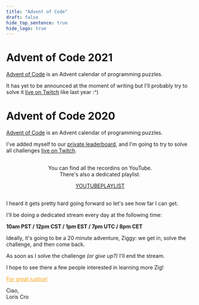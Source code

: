 ```yaml
---
title: "Advent of Code"
draft: false
hide_top_sentence: true
hide_logo: true
---
```

<link rel="stylesheet" type="text/css" href="./style.css">

# Advent of Code 2021
[Advent of Code](https://adventofcode.com/) is an Advent calendar of programming puzzles. 

It has yet to be announced at the moment of writing but I'll probably try to solve it [live on Twitch](https://twitch.tv/kristoff_it) like last year :^)

# Advent of Code 2020
[Advent of Code](https://adventofcode.com/) is an Advent calendar of programming puzzles.

I've added myself to our [private leaderboard](https://old.reddit.com/r/Zig/comments/jzdnyj/advent_of_code_2020_ziguana_leaderboard/), and I'm going to try to solve all challenges [live on Twitch](https://twitch.tv/kristoff_it). 

<div style="display:flex;flex-direction:column;border: 2px solid white; padding: 1em; align-self:center; text-align: center;">
    You can find all the recordins on YouTube. <br>
    There's also a dedicated playlist.

<div style="display:flex;justify-content:space-around;align-self: center;flex-wrap:wrap;margin-top:1em;">
<a id="youtube" class="button" target="_blank" href="https://www.youtube.com/channel/UC2EQzAewrC10KCDFSS4j-zA">YOUTUBE</a>
<a id="youtube" class="button" target="_blank" href="https://www.youtube.com/watch?v=IcJnvRE1nDc&list=PL5AY2Vv6EsfQ35qeY1M-kkQXMjbJ1wqbJ">PLAYLIST</a>
    
</div>


</div>

I heard it gets pretty hard going forward so let's see how far I can get.

I'll be doing a dedicated stream every day at the following time:

<p style="align-self: center;">
<strong>10am PST / 12pm CST / 1pm EST / 7pm UTC / 8pm CET</strong> 
</p>

Ideally, it's going to be a 20 minute adventure, Ziggy: we get in, solve the challenge, and then come back.

As soon as I solve the challenge *(or give up?)* I'll end the stream.

I hope to see there a few people interested in learning more Zig!

<p style="align-self: center;">
<a href="./protty6.png" style="color:#f7a41a;">For great justice!</a>	
</p>

<p style="text-align: left;">
Ciao, <br>
Loris Cro
</p>